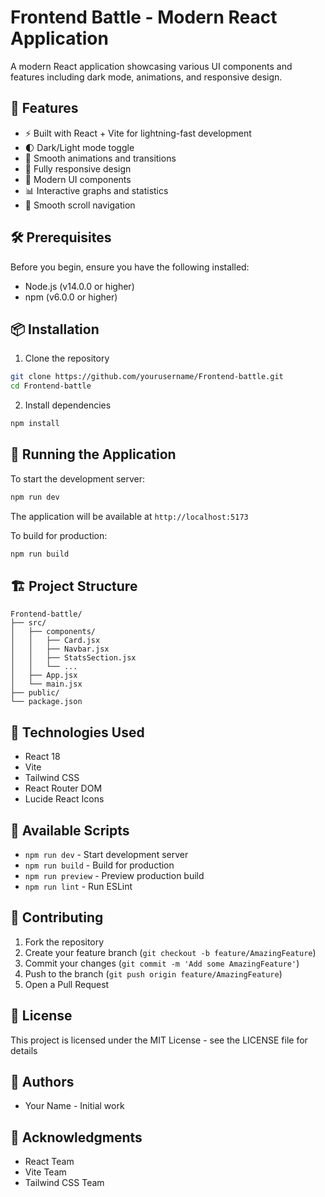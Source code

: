 # Frontend Battle - Modern React Application

A modern React application showcasing various UI components and features including dark mode, animations, and responsive design.

## 🚀 Features

- ⚡ Built with React + Vite for lightning-fast development
- 🌓 Dark/Light mode toggle
- 💫 Smooth animations and transitions
- 📱 Fully responsive design
- 🎨 Modern UI components
- 📊 Interactive graphs and statistics
- 🔄 Smooth scroll navigation

## 🛠️ Prerequisites

Before you begin, ensure you have the following installed:
- Node.js (v14.0.0 or higher)
- npm (v6.0.0 or higher)

## 📦 Installation

1. Clone the repository
```bash
git clone https://github.com/yourusername/Frontend-battle.git
cd Frontend-battle
```

2. Install dependencies
```bash
npm install
```

## 🚀 Running the Application

To start the development server:
```bash
npm run dev
```

The application will be available at `http://localhost:5173`

To build for production:
```bash
npm run build
```

## 🏗️ Project Structure

```
Frontend-battle/
├── src/
│   ├── components/
│   │   ├── Card.jsx
│   │   ├── Navbar.jsx
│   │   ├── StatsSection.jsx
│   │   └── ...
│   ├── App.jsx
│   └── main.jsx
├── public/
└── package.json
```

## 🔧 Technologies Used

- React 18
- Vite
- Tailwind CSS
- React Router DOM
- Lucide React Icons

## 📝 Available Scripts

- `npm run dev` - Start development server
- `npm run build` - Build for production
- `npm run preview` - Preview production build
- `npm run lint` - Run ESLint

## 🤝 Contributing

1. Fork the repository
2. Create your feature branch (`git checkout -b feature/AmazingFeature`)
3. Commit your changes (`git commit -m 'Add some AmazingFeature'`)
4. Push to the branch (`git push origin feature/AmazingFeature`)
5. Open a Pull Request

## 📄 License

This project is licensed under the MIT License - see the LICENSE file for details

## 👥 Authors

- Your Name - Initial work

## 🙏 Acknowledgments

- React Team
- Vite Team
- Tailwind CSS Team
